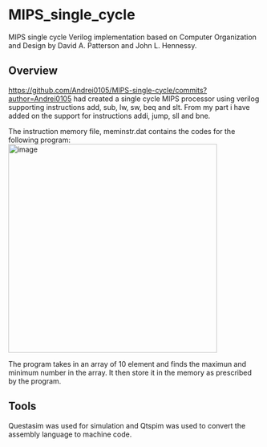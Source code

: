 # MIPS_single_cycle
MIPS single cycle Verilog implementation based on Computer Organization and Design by David A. Patterson and John L. Hennessy. 
## Overview
https://github.com/Andrei0105/MIPS-single-cycle/commits?author=Andrei0105  had created a single cycle MIPS processor using verilog supporting instructions add, sub, lw, sw, beq and slt. From my part i have added on the support for instructions addi, jump, sll and bne.

The instruction memory file, meminstr.dat contains the codes for the following program:
<img width="416" alt="image" src="https://github.com/noelg23/MIPS_single_cycle/assets/138558829/0f7be0c7-ab76-4c9b-bac4-a65acc0e4904">

The program takes in an array of 10 element and finds the maximun and minimum number in the array.
It then store it in the memory as prescribed by the program.

## Tools
Questasim was used for simulation and Qtspim was used to convert the assembly language to machine code.


